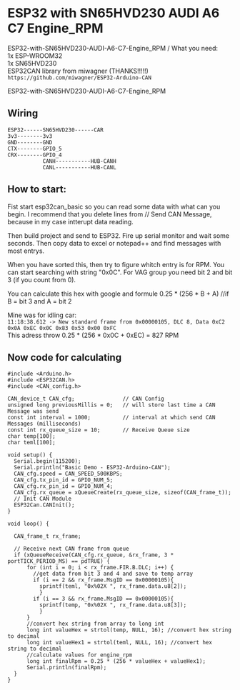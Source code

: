 # ESP32 with SN65HVD230 AUDI A6 C7 Engine_RPM  

ESP32-with-SN65HVD230-AUDI-A6-C7-Engine_RPM
/ What you need:  
1x ESP-WROOM32  
1x SN65HVD230  
ESP32CAN library from miwagner (THANKS!!!!!) ```https://github.com/miwagner/ESP32-Arduino-CAN```  

ESP32-with-SN65HVD230-AUDI-A6-C7-Engine_RPM

## Wiring
```
ESP32------SN65HVD230------CAR
3v3--------3v3
GND--------GND
CTX--------GPIO_5
CRX--------GPIO_4
           CANH-----------HUB-CANH
           CANL-----------HUB-CANL
```


## How to start:  
Fist start esp32can_basic so you can read some data with what can you begin. I recommend that you delete lines from // Send CAN Message, because in my case intterupt data reading.  

Then build project and send to ESP32. Fire up serial monitor and wait some seconds. Then copy data to excel or notepad++ and find messages with most entrys.  

When you have sorted this, then try to figure whitch entry is for RPM. You can start searching with string "0x0C". For VAG group you need bit 2 and bit 3 (if you count from 0).  

You can calculate this hex with google and formule 0.25 * (256 * B + A) //if B = bit 3 and A = bit 2  

Mine was for idling car:  
```11:18:38.612 -> New standard frame from 0x00000105, DLC 8, Data 0xC2 0x0A 0xEC 0x0C 0x83 0x53 0x00 0xFC ```  
This adress throw 0.25 * (256 * 0x0C + 0xEC) = 827 RPM  

## Now code for calculating  

```arduino
#include <Arduino.h>
#include <ESP32CAN.h>
#include <CAN_config.h>

CAN_device_t CAN_cfg;               // CAN Config
unsigned long previousMillis = 0;   // will store last time a CAN Message was send
const int interval = 1000;          // interval at which send CAN Messages (milliseconds)
const int rx_queue_size = 10;       // Receive Queue size
char temp[100];
char teml[100]; 

void setup() {
  Serial.begin(115200);
  Serial.println("Basic Demo - ESP32-Arduino-CAN");
  CAN_cfg.speed = CAN_SPEED_500KBPS;
  CAN_cfg.tx_pin_id = GPIO_NUM_5;
  CAN_cfg.rx_pin_id = GPIO_NUM_4;
  CAN_cfg.rx_queue = xQueueCreate(rx_queue_size, sizeof(CAN_frame_t));
  // Init CAN Module
  ESP32Can.CANInit();
}
   
void loop() {

  CAN_frame_t rx_frame;

  // Receive next CAN frame from queue
  if (xQueueReceive(CAN_cfg.rx_queue, &rx_frame, 3 * portTICK_PERIOD_MS) == pdTRUE) {
      for (int i = 0; i < rx_frame.FIR.B.DLC; i++) {
        //get data from bit 3 and 4 and save to temp array
        if (i == 2 && rx_frame.MsgID == 0x00000105){
          sprintf(teml, "0x%02X ", rx_frame.data.u8[2]);
          }
        if (i == 3 && rx_frame.MsgID == 0x00000105){
          sprintf(temp, "0x%02X ", rx_frame.data.u8[3]);
          }
      }
      //convert hex string from array to long int
      long int valueHex = strtol(temp, NULL, 16); //convert hex string to decimal
      long int valueHex1 = strtol(teml, NULL, 16); //convert hex string to decimal
      //calculate values for engine_rpm
      long int finalRpm = 0.25 * (256 * valueHex + valueHex1);
      Serial.println(finalRpm);
  }
}
```
